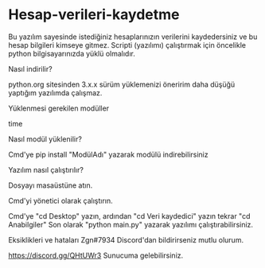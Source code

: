 # Hesap-verileri-kaydetme
Bu yazılım sayesinde istediğiniz hesaplarınızın verilerini kaydedersiniz ve bu hesap bilgileri kimseye gitmez.
Scripti (yazılımı) çalıştırmak için öncelikle python bilgisayarınızda yüklü olmalıdır.

Nasıl indirilir? 

python.org sitesinden 3.x.x sürüm yüklemenizi öneririm 
daha düşüğü yaptığım yazılımda çalışmaz.

Yüklenmesi gerekilen modüller

time

Nasıl modül yüklenilir?

Cmd'ye pip install "ModülAdı"
yazarak modülü indirebilirsiniz

Yazılım nasıl çalıştırılır?

Dosyayı masaüstüne atın.

Cmd'yi yönetici olarak çalıştırın.
 
Cmd'ye "cd Desktop" yazın, ardından "cd Veri kaydedici" yazın tekrar "cd Anabilgiler"
Son olarak "python main.py" yazarak yazılımı çalıştırabilirsiniz.

Eksiklikleri ve hataları
Zgn#7934 Discord'dan bildirirseniz mutlu olurum.


https://discord.gg/QHtUWr3 Sunucuma gelebilirsiniz.
